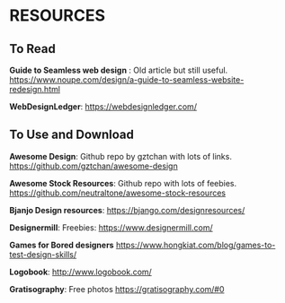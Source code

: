 # RESOURCES
## To Read
**Guide to Seamless web design** : Old article but still useful. https://www.noupe.com/design/a-guide-to-seamless-website-redesign.html

**WebDesignLedger**: https://webdesignledger.com/
## To Use and Download
**Awesome Design**: Github repo by gztchan with lots of links. https://github.com/gztchan/awesome-design

**Awesome Stock Resources**: Github repo with lots of feebies. https://github.com/neutraltone/awesome-stock-resources

**Bjanjo Design resources**: https://bjango.com/designresources/

**Designermill**: Freebies: https://www.designermill.com/

**Games for Bored designers**
 https://www.hongkiat.com/blog/games-to-test-design-skills/

**Logobook**: http://www.logobook.com/

**Gratisography**: Free photos https://gratisography.com/#0

